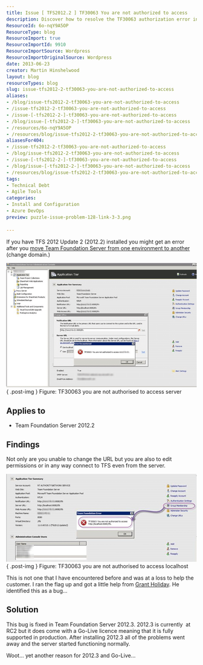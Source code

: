 ```yaml
---
title: Issue [ TFS2012.2 ] TF30063 You are not authorized to access
description: Discover how to resolve the TF30063 authorization error in TFS 2012.2 after moving environments. Upgrade to 2012.3 for a seamless experience!
ResourceId: 6o-nqY9A5OP
ResourceType: blog
ResourceImport: true
ResourceImportId: 9910
ResourceImportSource: Wordpress
ResourceImportOriginalSource: Wordpress
date: 2013-06-23
creator: Martin Hinshelwood
layout: blog
resourceTypes: blog
slug: issue-tfs2012-2-tf30063-you-are-not-authorized-to-access
aliases:
- /blog/issue-tfs2012-2-tf30063-you-are-not-authorized-to-access
- /issue-tfs2012-2-tf30063-you-are-not-authorized-to-access
- /issue-[-tfs2012-2-]-tf30063-you-are-not-authorized-to-access
- /blog/issue-[-tfs2012-2-]-tf30063-you-are-not-authorized-to-access
- /resources/6o-nqY9A5OP
- /resources/blog/issue-tfs2012-2-tf30063-you-are-not-authorized-to-access
aliasesFor404:
- /issue-tfs2012-2-tf30063-you-are-not-authorized-to-access
- /blog/issue-tfs2012-2-tf30063-you-are-not-authorized-to-access
- /issue-[-tfs2012-2-]-tf30063-you-are-not-authorized-to-access
- /blog/issue-[-tfs2012-2-]-tf30063-you-are-not-authorized-to-access
- /resources/blog/issue-tfs2012-2-tf30063-you-are-not-authorized-to-access
tags:
- Technical Debt
- Agile Tools
categories:
- Install and Configuration
- Azure DevOps
preview: puzzle-issue-problem-128-link-3-3.png

---
```

If you have TFS 2012 Update 2 (2012.2) installed you might get an error after you [move Team Foundation Server from one environment to another](http://msdn.microsoft.com/en-us/library/ms404883.aspx) (change domain.)

![image](images/image38-1-1.png "image")  
{ .post-img }
Figure: TF30063 you are not authorised to access server

## Applies to

- Team Foundation Server 2012.2

## Findings

Not only are you unable to change the URL but you are also to edit permissions or in any way connect to TFS even from the server.

![image](images/image39-2-2.png "image")  
{ .post-img }
Figure: TF30063 you are not authorised to access localhost

This is not one that I have encountered before and was at a loss to help the customer. I ran the flag up and got a little help from [Grant Holiday](http://blogs.msdn.com/b/granth/). He identified this as a bug…

## Solution

This bug is fixed in Team Foundation Server 2012.3. 2012.3 is currently  at RC2 but it does come with a Go-Live licence meaning that it is fully supported in production. After installing 2012.3 all of the problems went away and the server started functioning normally.

Woot… yet another reason for 2012.3 and Go-Live…
